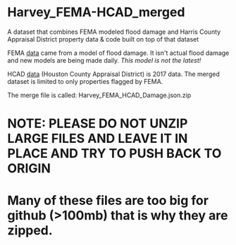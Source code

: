# Harvey_FEMA-HCAD_merged
A dataset that combines FEMA modeled flood damage and Harris County Appraisal District property data &amp; code built on top of that dataset

FEMA <a href="https://data.femadata.com/NationalDisasters/HurricaneHarvey/Data/DepthGrid/FEMA/Riverine_Modeled_Preliminary_Observations/20170901_Harris_Riverine_v2.gdb.zip">data</a> came from a model of flood damage. It isn't actual flood damage and new models are being made daily. *This model is not the latest!*

HCAD <a href="http://pdata.hcad.org/download/index.html">data</a> (Houston County Appraisal District) is 2017 data. The merged dataset is limited to only properties flagged by FEMA. 

The merge file is called: Harvey_FEMA_HCAD_Damage.json.zip

# NOTE: PLEASE DO NOT UNZIP LARGE FILES AND LEAVE IT IN PLACE AND TRY TO PUSH BACK TO ORIGIN
# Many of these files are too big for github (>100mb) that is why they are zipped. 
